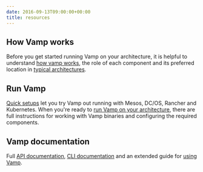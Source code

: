 ```yaml
---
date: 2016-09-13T09:00:00+00:00
title: resources
---
```


## How Vamp works

Before you get started running Vamp on your architecture, it is helpful to understand [how vamp works](/resources/how-vamp-works/), the role of each component and its preferred location in [typical architectures](/resources/how-vamp-works/example-architectures/).

## Run Vamp

[Quick setups](/resources/run-vamp/quick-setup/) let you try Vamp out running with Mesos, DC/OS, Rancher and Kubernetes. When you're ready to [run Vamp on your architecture](/resources/run-vamp#run-vamp-on-your-architecture), there are full instructions for working with Vamp binaries and configuring the required components.

## Vamp documentation
Full [API documentation](/resources/api-documentation/), [CLI documentation](/resources/cli-documentation/) and an extended guide for [using Vamp](/resources/using-vamp/).
